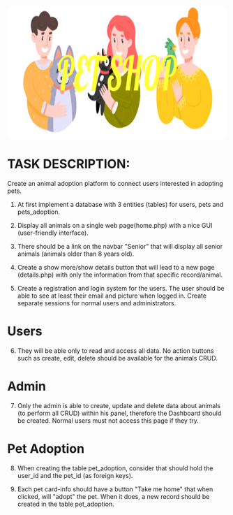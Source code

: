 <img src="img/PET_SHOP.png" alt="Banner" width="800" height="300">

# TASK DESCRIPTION:

Create an animal adoption platform to connect users interested in adopting pets.

1. At first implement a database with 3 entities (tables) for users, pets and pets_adoption.

2. Display all animals on a single web page(home.php) with a nice GUI (user-friendly interface).

3. There should be a link on the navbar "Senior" that will display all senior animals (animals older than 8 years old).
   
4. Create a show more/show details button that will lead to a new page (details.php) with only the information from that specific record/animal.
   
5. Create a registration and login system for the users. The user should be able to see at least their email and picture when logged in.
Create separate sessions for normal users and administrators.
   

 # Users

6. They will be able only to read and access all data. No action buttons such as create, edit, delete should be available for the animals CRUD.
   
 # Admin  

7. Only the admin is able to create, update and delete data about animals (to perform all CRUD) within his panel, therefore the Dashboard should be created. Normal users must not access this page if they try.

# Pet Adoption

8. When creating the table pet_adoption, consider that should hold the user_id and the pet_id (as foreign keys).
   
9. Each pet card-info should have a button "Take me home" that when clicked, will "adopt" the pet. When it does, a new record should be created in the table pet_adoption.
    

   








